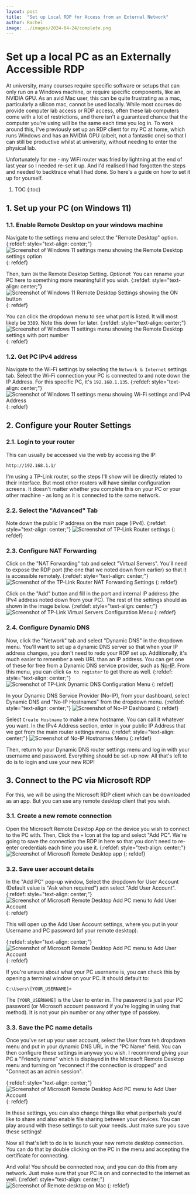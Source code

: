 ```yaml
---
layout: post
title:  "Set up Local RDP for Access from an External Network"
author: Rachel
image: ../images/2024-04-24/complete.png
---
```


# Set up a local PC as an Externally Accessible RDP
At university, many courses require specific software or setups that can only run
on a Windows machine, or require specific components, like an NVIDIA GPU. As an
avid Mac user, this can be quite frustrating as a mac, particularly a silicon mac,
cannot be used locally. While most courses do provide computer lab access or RDP
access, often these lab computers come with a lot of restrictions, and there isn't a
guaranteed chance that the computer you're using will be the same each time you
log in. To work around this, I've previously set up an RDP client for my PC at home,
which runs Windows and has an NVIDIA GPU (albeit, not a fantastic one) so that
I can still be productive whilst at university, without needing to enter the physical
lab.

Unfortunately for me - my WiFi router was fried by lightning at the end of
last year so I needed re-set it up. And I'd realised I had forgotten the steps and
needed to backtrace what I had done. So here's a guide on how to set it up for yourself.

1. TOC
{:toc}

## 1. Set up your PC (on Windows 11)
### 1.1. Enable Remote Desktop on your windows machine
Navigate to the settings menu and select the "Remote Desktop" option.
{:refdef: style="text-align: center;"}
 ![Screenshot of Windows 11 settings menu showing the Remote Desktop settings option](/images/2024-04-24/1.1.png)
{: refdef}

Then, turn ```ON``` the Remote Desktop Setting. _Optional_: You can rename your PC here to something more meaningful if you wish.
{:refdef: style="text-align: center;"}
 ![Screenshot of Windows 11 Remote Desktop Settings showing the ON button](/images/2024-04-24/1.2.png)
{: refdef}

You can click the dropdown menu to see what port is listed. It will most likely be ```3389```. Note this down for later.
{:refdef: style="text-align: center;"}
 ![Screenshot of Windows 11 settings menu showing the Remote Desktop settings with port number](/images/2024-04-24/1.2b.png)
{: refdef}

### 1.2. Get PC IPv4 address
Navigate to the Wi-Fi settings by selecting the ```Network & Internet``` settings tab. Select the Wi-Fi connection your PC is connected to and note down the IP Address. For this specific PC, it's ```192.168.1.135```.
{:refdef: style="text-align: center;"}
 ![Screenshot of Windows 11 settings menu showing Wi-Fi settings and IPv4 Address](/images/2024-04-24/1.3.png)
{: refdef}

## 2. Configure your Router Settings
### 2.1. Login to your router
This can usually be accessed via the web by accessing the IP:
```
http://192.168.1.1/
```
I'm using a TP-Link router, so the steps I'll show will be directly related to their interface. But most other routers will have similar configuration screens. It doesn't matter whether you complete this on your PC or your other machine - as long as it is connected to the same network.

### 2.2. Select the "Advanced" Tab

Note down the public IP address on the main page (IPv4).
{:refdef: style="text-align: center;"}
 ![Screenshot of TP-Link Router settings](/images/2024-04-24/2.1.png)
{: refdef}

### 2.3. Configure NAT Forwarding
Click on the "NAT Forwarding" tab and select "Virtual Servers". You'll need to expose the RDP port (the one that we noted down from earlier) so that it is accessible remotely.
{:refdef: style="text-align: center;"}
 ![Screenshot of the TP-Link Router NAT Forwarding Settings](/images/2024-04-24/2.2.png)
{: refdef}

Click on the "Add" button and fill in the port and internal IP address (the IPv4 address noted down from your PC). The rest of the settings should as shown in the image below.
{:refdef: style="text-align: center;"}
 ![Screenshot of TP-Link Virtual Servers Configuration Menu](/images/2024-04-24/2.3.png)
{: refdef}

### 2.4. Configure Dynamic DNS
Now, click the "Network" tab and select "Dynamic DNS" in the dropdown menu. You'll want to set up a dynamic DNS server so that when your IP address changes, you don't need to redo your RDP set up. Additionally, it's much easier to remember a web URL than an IP address. You can get one of these for free from a Dynamic DNS service provider, such as [No-IP](https://www.noip.com/). From this menu, you can click ```Go to register``` to get there as well.
{:refdef: style="text-align: center;"}
 ![Screenshot of TP-Link Dynamic DNS Configuration Menu](/images/2024-04-24/2.4.png)
{: refdef}

In your Dynamic DNS Service Provider (No-IP), from your dashboard, select Dynamic DNS and "No-IP Hostnames" from the dropdown menu.
{:refdef: style="text-align: center;"}
 ![Screenshot of No-IP Dashboard](/images/2024-04-24/2.4.png)
{: refdef}

Select ```Create Hostname``` to make a new hostname. You can call it whatever you want. In the IPv4 Address section, enter in your public IP Address that we got from the main router settings menu.
{:refdef: style="text-align: center;"}
 ![Screenshot of No-IP Hostnames Menu](/images/2024-04-24/2.3.png)
{: refdef}

Then, return to your Dynamic DNS router settings menu and log in with your username and password. Everything should be set-up now. All that's left to do is to login and use your new RDP!

## 3. Connect to the PC via Microsoft RDP
For this, we will be using the Microsoft RDP client which can be downloaded as an app. But you can use any remote desktop client that you wish.

### 3.1. Create a new remote connection
Open the Microsoft Remote Desktop App on the device you wish to connect to the PC with. Then, Click the ```+``` Icon at the top and select "Add PC". We're going to save the connection the RDP in here so that you don't need to re-enter credentials each time you use it.
{:refdef: style="text-align: center;"}
 ![Screenshot of Microsoft Remote Desktop app](/images/2024-04-24/3.1.png)
{: refdef}

### 3.2. Save user account details
In the "Add PC" pop-up window, Select the dropdown for User Account (Default value is "Ask when required") adn select "Add User Account".
{:refdef: style="text-align: center;"}
 ![Screenshot of Microsoft Remote Desktop Add PC menu to Add User Account](/images/2024-04-24/3.3.png)
{: refdef}

This will open up the Add User Account settings, where you put in your Username and PC password (of your remote desktop).

{:refdef: style="text-align: center;"}
 ![Screenshot of Microsoft Remote Desktop Add PC menu to Add User Account](/images/2024-04-24/3.4.png)
{: refdef}

If you're unsure about what your PC username is, you can check this by opening a terminal window on your PC. It should default to:
```shell
C:\Users\[YOUR_USERNAME]>
```
The ```[YOUR_USERNAME]``` is the User to enter in. The password is just your PC password (or Microsoft account password if you're logging in using that method). It is not your pin number or any other type of passkey.

### 3.3. Save the PC name details
Once you've set up your user account, select the User from teh dropdown menu and put in your dynamic DNS URL in the "PC Name" field. You can then configure these settings in anyway you wish. I recommend giving your PC a "Friendly name" which is displayed in the Microsoft Remote Desktop menu and turning on "reconnect if the connection is dropped" and "Connect as an admin session".

{:refdef: style="text-align: center;"}
 ![Screenshot of Microsoft Remote Desktop Add PC menu to Add User Account](/images/2024-04-24/3.5.png)
{: refdef}

In these settings, you can also change things like what periperhals you'd like to share and also enable file sharing between your devices. You can play around with these settings to suit your needs. Just make sure you save these settings!

Now all that's left to do is to launch your new remote desktop connection. You can do that by double clicking on the PC in the menu and accepting the certificate for connecting.

And voila! You should be connected now, and you can do this from any network. Just make sure that your PC is on and connected to the internet as well.
{:refdef: style="text-align: center;"}
 ![Screenshot of Remote desktop on Mac](/images/2024-04-24/complete.png)
{: refdef}


